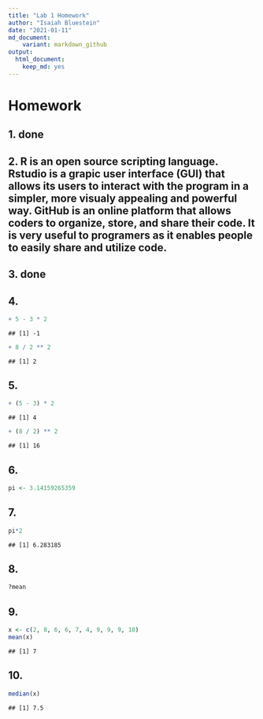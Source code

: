 ```yaml
---
title: "Lab 1 Homework"
author: "Isaiah Bluestein"
date: "2021-01-11"
md_document:
    variant: markdown_github
output: 
  html_document: 
    keep_md: yes
---
```



    
# Homework
## 1. done
## 2. R is an open source scripting language. Rstudio is a grapic user interface (GUI) that allows its users to interact with the program in a simpler, more visualy appealing and powerful way. GitHub is an online platform that allows coders to organize, store, and share their code. It is very useful to programers as it enables people to easily share and utilize code. 
## 3. done

## 4. 

```r
+ 5 - 3 * 2
```

```
## [1] -1
```

```r
+ 8 / 2 ** 2
```

```
## [1] 2
```
## 5. 

```r
+ (5 - 3) * 2
```

```
## [1] 4
```

```r
+ (8 / 2) ** 2
```

```
## [1] 16
```
## 6. 

```r
pi <- 3.14159265359 
```

## 7. 

```r
pi*2
```

```
## [1] 6.283185
```
## 8. 

```r
?mean
```

## 9. 

```r
x <- c(2, 8, 6, 6, 7, 4, 9, 9, 9, 10)
mean(x)
```

```
## [1] 7
```
## 10.

```r
median(x)
```

```
## [1] 7.5
```

